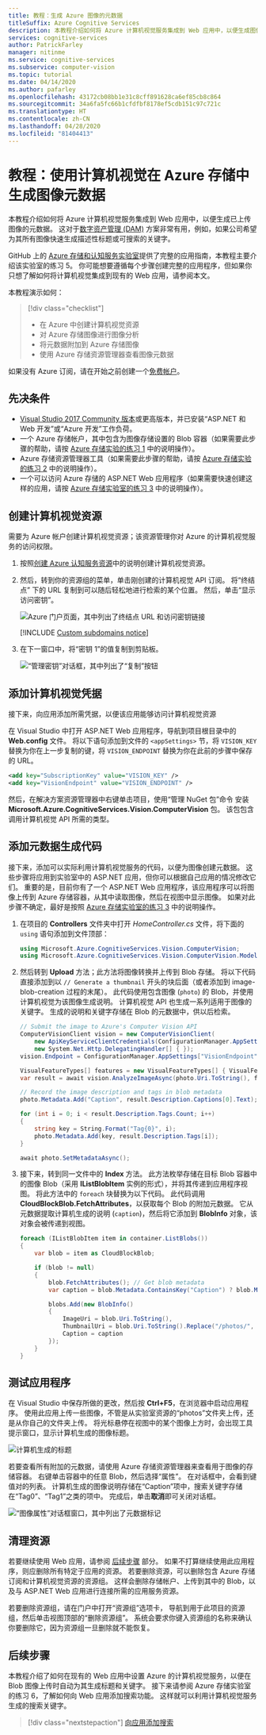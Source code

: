 ```yaml
---
title: 教程：生成 Azure 图像的元数据
titleSuffix: Azure Cognitive Services
description: 本教程介绍如何将 Azure 计算机视觉服务集成到 Web 应用中，以便生成图像的元数据。
services: cognitive-services
author: PatrickFarley
manager: nitinme
ms.service: cognitive-services
ms.subservice: computer-vision
ms.topic: tutorial
ms.date: 04/14/2020
ms.author: pafarley
ms.openlocfilehash: 43172cb08bb1e31c8cff891628ca6ef85cb8c864
ms.sourcegitcommit: 34a6fa5fc66b1cfdfbf8178ef5cdb151c97c721c
ms.translationtype: HT
ms.contentlocale: zh-CN
ms.lasthandoff: 04/28/2020
ms.locfileid: "81404413"
---
```

# <a name="tutorial-use-computer-vision-to-generate-image-metadata-in-azure-storage"></a>教程：使用计算机视觉在 Azure 存储中生成图像元数据

本教程介绍如何将 Azure 计算机视觉服务集成到 Web 应用中，以便生成已上传图像的元数据。 这对于[数字资产管理 (DAM)](../Home.md#computer-vision-for-digital-asset-management) 方案非常有用，例如，如果公司希望为其所有图像快速生成描述性标题或可搜索的关键字。

GitHub 上的 [Azure 存储和认知服务实验室](https://github.com/Microsoft/computerscience/blob/master/Labs/Azure%20Services/Azure%20Storage/Azure%20Storage%20and%20Cognitive%20Services%20(MVC).md)提供了完整的应用指南，本教程主要介绍该实验室的练习 5。 你可能想要遵循每个步骤创建完整的应用程序，但如果你只想了解如何将计算机视觉集成到现有的 Web 应用，请参阅本文。

本教程演示如何：

> [!div class="checklist"]
> * 在 Azure 中创建计算机视觉资源
> * 对 Azure 存储图像进行图像分析
> * 将元数据附加到 Azure 存储图像
> * 使用 Azure 存储资源管理器查看图像元数据

如果没有 Azure 订阅，请在开始之前创建一个[免费帐户](https://azure.microsoft.com/free/)。 

## <a name="prerequisites"></a>先决条件

- [Visual Studio 2017 Community 版本](https://www.visualstudio.com/products/visual-studio-community-vs.aspx)或更高版本，并已安装“ASP.NET 和 Web 开发”或“Azure 开发”工作负荷。
- 一个 Azure 存储帐户，其中包含为图像存储设置的 Blob 容器（如果需要此步骤的帮助，请按 [Azure 存储实验的练习 1](https://github.com/Microsoft/computerscience/blob/master/Labs/Azure%20Services/Azure%20Storage/Azure%20Storage%20and%20Cognitive%20Services%20(MVC).md#Exercise1) 中的说明操作）。
- Azure 存储资源管理器工具（如果需要此步骤的帮助，请按 [Azure 存储实验的练习 2](https://github.com/Microsoft/computerscience/blob/master/Labs/Azure%20Services/Azure%20Storage/Azure%20Storage%20and%20Cognitive%20Services%20(MVC).md#Exercise2) 中的说明操作）。
- 一个可以访问 Azure 存储的 ASP.NET Web 应用程序（如果需要快速创建这样的应用，请按 [Azure 存储实验室的练习 3](https://github.com/Microsoft/computerscience/blob/master/Labs/Azure%20Services/Azure%20Storage/Azure%20Storage%20and%20Cognitive%20Services%20(MVC).md#Exercise3) 中的说明操作）。

## <a name="create-a-computer-vision-resource"></a>创建计算机视觉资源

需要为 Azure 帐户创建计算机视觉资源；该资源管理你对 Azure 的计算机视觉服务的访问权限。 

1. 按照[创建 Azure 认知服务资源](../../cognitive-services-apis-create-account.md)中的说明创建计算机视觉资源。

1. 然后，转到你的资源组的菜单，单击刚创建的计算机视觉 API 订阅。 将“终结点”  下的 URL 复制到可以随后轻松地进行检索的某个位置。 然后，单击“显示访问密钥”。 

    ![Azure 门户页面，其中列出了终结点 URL 和访问密钥链接](../Images/copy-vision-endpoint.png)
    
    [!INCLUDE [Custom subdomains notice](../../../../includes/cognitive-services-custom-subdomains-note.md)]


1. 在下一窗口中，将“密钥 1”的值复制到剪贴板。 

    ![“管理密钥”对话框，其中列出了“复制”按钮](../Images/copy-vision-key.png)

## <a name="add-computer-vision-credentials"></a>添加计算机视觉凭据

接下来，向应用添加所需凭据，以便该应用能够访问计算机视觉资源

在 Visual Studio 中打开 ASP.NET Web 应用程序，导航到项目根目录中的 **Web.config** 文件。 将以下语句添加到文件的 `<appSettings>` 节，将 `VISION_KEY` 替换为你在上一步复制的键，将 `VISION_ENDPOINT` 替换为你在此前的步骤中保存的 URL。

```xml
<add key="SubscriptionKey" value="VISION_KEY" />
<add key="VisionEndpoint" value="VISION_ENDPOINT" />
```

然后，在解决方案资源管理器中右键单击项目，使用“管理 NuGet 包”命令  安装 **Microsoft.Azure.CognitiveServices.Vision.ComputerVision** 包。 该包包含调用计算机视觉 API 所需的类型。

## <a name="add-metadata-generation-code"></a>添加元数据生成代码

接下来，添加可以实际利用计算机视觉服务的代码，以便为图像创建元数据。 这些步骤将应用到实验室中的 ASP.NET 应用，但你可以根据自己应用的情况修改它们。 重要的是，目前你有了一个 ASP.NET Web 应用程序，该应用程序可以将图像上传到 Azure 存储容器，从其中读取图像，然后在视图中显示图像。 如果对此步骤不确定，最好是按照 [Azure 存储实验室的练习 3](https://github.com/Microsoft/computerscience/blob/master/Labs/Azure%20Services/Azure%20Storage/Azure%20Storage%20and%20Cognitive%20Services%20(MVC).md#Exercise3) 中的说明操作。 

1. 在项目的 **Controllers** 文件夹中打开 *HomeController.cs* 文件，将下面的 `using` 语句添加到文件顶部：

    ```csharp
    using Microsoft.Azure.CognitiveServices.Vision.ComputerVision;
    using Microsoft.Azure.CognitiveServices.Vision.ComputerVision.Models;
    ```

1. 然后转到 **Upload** 方法；此方法将图像转换并上传到 Blob 存储。 将以下代码直接添加到以 `// Generate a thumbnail` 开头的块后面（或者添加到 image-blob-creation 过程的末尾）。 此代码使用包含图像 (`photo`) 的 Blob，并使用计算机视觉为该图像生成说明。 计算机视觉 API 也生成一系列适用于图像的关键字。 生成的说明和关键字存储在 Blob 的元数据中，供以后检索。

    ```csharp
    // Submit the image to Azure's Computer Vision API
    ComputerVisionClient vision = new ComputerVisionClient(
        new ApiKeyServiceClientCredentials(ConfigurationManager.AppSettings["SubscriptionKey"]),
        new System.Net.Http.DelegatingHandler[] { });
    vision.Endpoint = ConfigurationManager.AppSettings["VisionEndpoint"];

    VisualFeatureTypes[] features = new VisualFeatureTypes[] { VisualFeatureTypes.Description };
    var result = await vision.AnalyzeImageAsync(photo.Uri.ToString(), features);

    // Record the image description and tags in blob metadata
    photo.Metadata.Add("Caption", result.Description.Captions[0].Text);

    for (int i = 0; i < result.Description.Tags.Count; i++)
    {
        string key = String.Format("Tag{0}", i);
        photo.Metadata.Add(key, result.Description.Tags[i]);
    }

    await photo.SetMetadataAsync();
    ```

1. 接下来，转到同一文件中的 **Index** 方法。 此方法枚举存储在目标 Blob 容器中的图像 Blob（采用 **IListBlobItem** 实例的形式），并将其传递到应用程序视图。 将此方法中的 `foreach` 块替换为以下代码。 此代码调用 **CloudBlockBlob.FetchAttributes**，以获取每个 Blob 的附加元数据。 它从元数据提取计算机生成的说明 (`caption`)，然后将它添加到 **BlobInfo** 对象，该对象会被传递到视图。
    
    ```csharp
    foreach (IListBlobItem item in container.ListBlobs())
    {
        var blob = item as CloudBlockBlob;
    
        if (blob != null)
        {
            blob.FetchAttributes(); // Get blob metadata
            var caption = blob.Metadata.ContainsKey("Caption") ? blob.Metadata["Caption"] : blob.Name;
    
            blobs.Add(new BlobInfo()
            {
                ImageUri = blob.Uri.ToString(),
                ThumbnailUri = blob.Uri.ToString().Replace("/photos/", "/thumbnails/"),
                Caption = caption
            });
        }
    }
    ```

## <a name="test-the-app"></a>测试应用程序

在 Visual Studio 中保存所做的更改，然后按 **Ctrl+F5**，在浏览器中启动应用程序。 使用此应用上传一些图像，不管是从实验室资源的“photos”文件夹上传，还是从你自己的文件夹上传。 将光标悬停在视图中的某个图像上方时，会出现工具提示窗口，显示计算机生成的图像标题。

![计算机生成的标题](../Images/thumbnail-with-tooltip.png)

若要查看所有附加的元数据，请使用 Azure 存储资源管理器来查看用于图像的存储容器。 右键单击容器中的任意 Blob，然后选择“属性”。  在对话框中，会看到键值对的列表。 计算机生成的图像说明存储在“Caption”项中，搜索关键字存储在“Tag0”、“Tag1”之类的项中。 完成后，单击**取消**即可关闭对话框。

![“图像属性”对话框窗口，其中列出了元数据标记](../Images/blob-metadata.png)

## <a name="clean-up-resources"></a>清理资源

若要继续使用 Web 应用，请参阅 [后续步骤](#next-steps) 部分。 如果不打算继续使用此应用程序，则应删除所有特定于应用的资源。 若要删除资源，可以删除包含 Azure 存储订阅和计算机视觉资源的资源组。 这样会删除存储帐户、上传到其中的 Blob，以及与 ASP.NET Web 应用进行连接所需的应用服务资源。 

若要删除资源组，请在门户中打开“资源组”选项卡，  导航到用于此项目的资源组，然后单击视图顶部的“删除资源组”。  系统会要求你键入资源组的名称来确认你要删除它，因为资源组一旦删除就不能恢复。

## <a name="next-steps"></a>后续步骤

本教程介绍了如何在现有的 Web 应用中设置 Azure 的计算机视觉服务，以便在 Blob 图像上传时自动为其生成标题和关键字。 接下来请参阅 Azure 存储实验室的练习 6，了解如何向 Web 应用添加搜索功能。 这样就可以利用计算机视觉服务生成的搜索关键字。

> [!div class="nextstepaction"]
> [向应用添加搜索](https://github.com/Microsoft/computerscience/blob/master/Labs/Azure%20Services/Azure%20Storage/Azure%20Storage%20and%20Cognitive%20Services%20(MVC).md#Exercise6)
